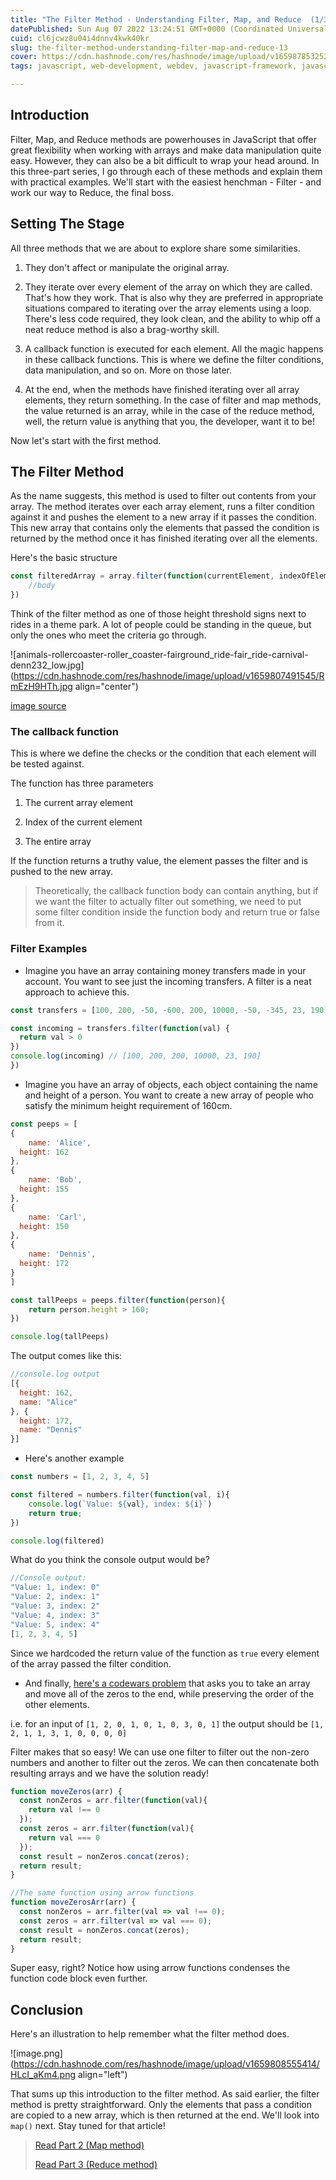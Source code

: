 ```yaml
---
title: "The Filter Method - Understanding Filter, Map, and Reduce  (1/3)"
datePublished: Sun Aug 07 2022 13:24:51 GMT+0000 (Coordinated Universal Time)
cuid: cl6jcwz8u04i4dnnv4kwk40kr
slug: the-filter-method-understanding-filter-map-and-reduce-13
cover: https://cdn.hashnode.com/res/hashnode/image/upload/v1659878532520/YcW8mrV_o.png
tags: javascript, web-development, webdev, javascript-framework, javascript-library

---
```


## Introduction

Filter, Map, and Reduce methods are powerhouses in JavaScript that offer great flexibility when working with arrays and make data manipulation quite easy. However, they can also be a bit difficult to wrap your head around. In this three-part series, I go through each of these methods and explain them with practical examples. We'll start with the easiest henchman - Filter - and work our way to Reduce, the final boss.

## Setting The Stage

All three methods that we are about to explore share some similarities.

1. They don't affect or manipulate the original array.
    
2. They iterate over every element of the array on which they are called. That's how they work. That is also why they are preferred in appropriate situations compared to iterating over the array elements using a loop. There's less code required, they look clean, and the ability to whip off a neat reduce method is also a brag-worthy skill.
    
3. A callback function is executed for each element. All the magic happens in these callback functions. This is where we define the filter conditions, data manipulation, and so on. More on those later.
    
4. At the end, when the methods have finished iterating over all array elements, they return something. In the case of filter and map methods, the value returned is an array, while in the case of the reduce method, well, the return value is anything that you, the developer, want it to be!
    

Now let's start with the first method.

## The Filter Method

As the name suggests, this method is used to filter out contents from your array. The method iterates over each array element, runs a filter condition against it and pushes the element to a new array if it passes the condition. This new array that contains only the elements that passed the condition is returned by the method once it has finished iterating over all the elements.

Here's the basic structure

```javascript
const filteredArray = array.filter(function(currentElement, indexOfElement, fullArray){
	//body
})
```

Think of the filter method as one of those height threshold signs next to rides in a theme park. A lot of people could be standing in the queue, but only the ones who meet the criteria go through.

![animals-rollercoaster-roller_coaster-fairground_ride-fair_ride-carnival-denn232_low.jpg](https://cdn.hashnode.com/res/hashnode/image/upload/v1659807491545/RmEzH9HTh.jpg align="center")

[image source](https://www.cartoonstock.com/cartoon?searchID=CS435891)

### The callback function

This is where we define the checks or the condition that each element will be tested against.

The function has three parameters

1. The current array element
    
2. Index of the current element
    
3. The entire array
    

If the function returns a truthy value, the element passes the filter and is pushed to the new array.

> Theoretically, the callback function body can contain anything, but if we want the filter to actually filter out something, we need to put some filter condition inside the function body and return true or false from it.

### Filter Examples

* Imagine you have an array containing money transfers made in your account. You want to see just the incoming transfers. A filter is a neat approach to achieve this.
    

```javascript
const transfers = [100, 200, -50, -600, 200, 10000, -50, -345, 23, 190]

const incoming = transfers.filter(function(val) {
  return val > 0
})
console.log(incoming) // [100, 200, 200, 10000, 23, 190]
})
```

* Imagine you have an array of objects, each object containing the name and height of a person. You want to create a new array of people who satisfy the minimum height requirement of 160cm.
    

```javascript
const peeps = [
{
	name: 'Alice',
  height: 162
},
{
	name: 'Bob',
  height: 155
},
{
	name: 'Carl',
  height: 150
},
{
	name: 'Dennis',
  height: 172
}
]

const tallPeeps = peeps.filter(function(person){
	return person.height > 160;
})

console.log(tallPeeps)
```

The output comes like this:

```javascript
//console.log output
[{
  height: 162,
  name: "Alice"
}, {
  height: 172,
  name: "Dennis"
}]
```

* Here's another example
    

```javascript
const numbers = [1, 2, 3, 4, 5]

const filtered = numbers.filter(function(val, i){
	console.log(`Value: ${val}, index: ${i}`)
	return true;
})

console.log(filtered)
```

What do you think the console output would be?

```javascript
//Console output:
"Value: 1, index: 0"
"Value: 2, index: 1"
"Value: 3, index: 2"
"Value: 4, index: 3"
"Value: 5, index: 4"
[1, 2, 3, 4, 5]
```

Since we hardcoded the return value of the function as `true` every element of the array passed the filter condition.

* And finally, [here's a codewars problem](https://www.codewars.com/kata/52597aa56021e91c93000cb0/train/javascript) that asks you to take an array and move all of the zeros to the end, while preserving the order of the other elements.
    

i.e. for an input of `[1, 2, 0, 1, 0, 1, 0, 3, 0, 1]` the output should be `[1, 2, 1, 1, 3, 1, 0, 0, 0, 0]`

Filter makes that so easy! We can use one filter to filter out the non-zero numbers and another to filter out the zeros. We can then concatenate both resulting arrays and we have the solution ready!

```javascript
function moveZeros(arr) {
  const nonZeros = arr.filter(function(val){
    return val !== 0
  });
  const zeros = arr.filter(function(val){
    return val === 0
  });
  const result = nonZeros.concat(zeros);
  return result;
}

//The same function using arrow functions
function moveZerosArr(arr) {
  const nonZeros = arr.filter(val => val !== 0);
  const zeros = arr.filter(val => val === 0);
  const result = nonZeros.concat(zeros);
  return result;
}
```

Super easy, right? Notice how using arrow functions condenses the function code block even further.

## Conclusion

Here's an illustration to help remember what the filter method does.

![image.png](https://cdn.hashnode.com/res/hashnode/image/upload/v1659808555414/HLcI_aKm4.png align="left")

That sums up this introduction to the filter method. As said earlier, the filter method is pretty straightforward. Only the elements that pass a condition are copied to a new array, which is then returned at the end. We'll look into `map()` next. Stay tuned for that article!

> [Read Part 2 (Map method)](https://abinjohn.in/understanding-map)  
>   
> [Read Part 3 (Reduce method)](https://abinjohn.in/understanding-reduce)